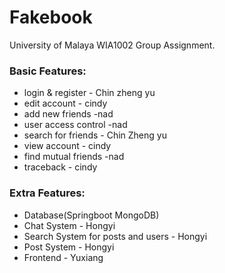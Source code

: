 # Fakebook
University of Malaya WIA1002 Group Assignment.

### Basic Features:
- login & register - Chin zheng yu
- edit account - cindy
- add new friends -nad
- user access control -nad
- search for friends - Chin Zheng yu
- view account - cindy
- find mutual friends -nad
- traceback - cindy

### Extra Features:
- Database(Springboot MongoDB)
- Chat System - Hongyi
- Search System for posts and users - Hongyi
- Post System - Hongyi
- Frontend - Yuxiang
